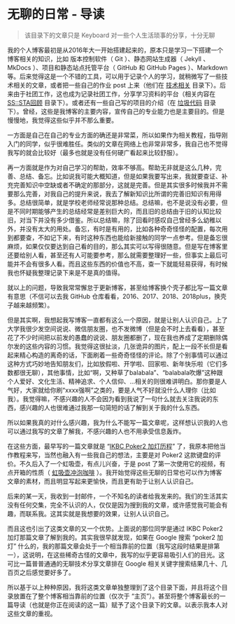 # 无聊的日常 - 导读

> 该目录下的文章只是 Keyboard 对一些个人生活琐事的分享，十分无聊

我的个人博客最初是从2016年大一开始搭建起来的，原本只是学习一下搭建一个博客相关的知识，比如 版本控制软件（ Git ）、静态网站生成器（ Jekyll 、 MkDocs ）、项目和静态站点托管平台（ GitHub 和 GitHub Pages ）、Markdown 等。后来觉得这是一个不错的工具，可以用于记录个人的学习，就稍微写了一些技术相关的文章，或者把一些自己的作业 post 上来（他们在 [技术相关](../professional/index.md) 目录下）。后来由于社团工作，这也成为记录社团工作，分享学习资料的平台（相关内容在 [SS::STA回顾](../sssta/index.md) 目录下）。或者还有一些自己写的项目的介绍（在 [垃圾代码](../projects/index.md) 目录下）。曾经，这些是我博客的主要内容，宣传自己的专业能力也是主要目的。但是慢慢地，我觉得这些似乎并不那么重要。

一方面是自己在自己的专业方面的确还是非常菜，所以如果作为相关教程，指导刚入门的同学，似乎很难胜任。类似的文章在网络上也非常非常多，我自己也不觉得我写的就会比较好（最多也就是没有任何硬广看起来比较舒服）。

再一方面就是作为对自己学习的帮助，效率不够高。帮助无非就是这么几种，完善、总结、备忘。比如说我可能大概知道，但是如果我要写出来，我就要查证、补充完善知识中空缺或者不确定的那部分，这就是完善。但是其实很多时候我并不需要那么完善，对我自己的提升来说，我去了解新知识比所谓的完善旧知识有用得多。总结很简单，就是学校老师经常说那种总结。总结嘛，也不是说没有必要，但是不同时期能够产生的总结经常是差别巨大的，而且旧的总结由于旧的认知比较旧，对当下并没有多少借鉴。所以总结嘛，除了回看时感叹自己曾经多么幼稚以外，并没有太大的用处。备忘，有时是有用的，比如各种奇奇怪怪的配置，每次用到都要查，不如记下来，有时这种东西也能给新接触的同学一点参考。但是备忘很麻烦，如果仅仅要达到自己看的目的，那么其实可以写得很随意。但是写在博客里还要给别人看，甚至还有人可能要参考，那么就需要整理好一些，但事实上最后可能并不会有很多人看。而且这些东西的价值也不高，查一下就能轻易获得，有时候我也怀疑我整理记录下来是不是真的值得。

就以上的问题，导致我常常懈怠于更新博客，甚至给博客换个壳子都比写一篇文章有意思（不信可以去我 GitHub 仓库看看，2016、2017、2018、2018plus，换壳子越来越频繁）。

但是其实啊，我想起我写博客一直都有这么一个原因，就是让别人认识自己。上了大学我很少发空间说说、微信朋友圈，也不发微博（但是会不时上去看看），甚至花了不少时间把以前发的愚蠢的说说、朋友圈都删了，现在我也养成了定期删除偶尔发的这些内容的习惯。我觉得这很扯淡，几张诡异的图片，配上一段不长但是看起来精心构造的离奇的话，下面刷着一些奇奇怪怪的评论。除了个别事情可以通过这种方式巧妙地告知朋友们，比如放假啦、开学啦、回家啦、新年快乐啦（它们多数都很无聊），其他事情，比如“啊，又种草了balabala”、“balabala吹爆”这种跟个人爱好、文化生活、精神追求、个人信仰、...相关的则很难讲明白。那你要是人气好，大家就给你刷“xxxx强啊”之类的，要是人气不好就没什么人理你（比如我）。我觉得嘛，不感兴趣的人不会因为看到我说了一句什么就去关注我说的东西，感兴趣的人也很难通过我那一句简短的话了解到关于我的什么东西。

所以如果我真的对什么感兴趣，我为什么不能写一篇文章呢，这样想认识我的人也可以通过我写的文章了解我，不感兴趣的人也不用承受信息轰炸。

在这些方面，最早写的一篇文章就是 “[IKBC Poker2 加灯历程](2018-01-20-lighted-poker2.md)” 了，我原本把他当作教程来写，当然也融入有一些我自己的想法，主要是对 Poker2 这款键盘的评价。不久后入了一个虹吸壶，有点儿兴奋，于是 post 了第一次使用它的视频，有点开箱的性质（ [虹吸壶冲泡咖啡](2018-03-03-siphon.md) ）。我开始觉得这些无聊的日常也可以作为博客文章的素材，而且明显写起来更愉快，而且更有助于让别人认识自己。

后来的某一天，我收到一封邮件，一个不知名的读者给我发来的。我们的生活其实没有任何交集，完全不认识的人，仅仅是因为搜到我的文章，或许感觉我可能会有趣，而联系我。这其实就是我想要的效果，让别人认识自己。

而且这也引出了这类文章的又一个优势。上面说的那位同学是通过 IKBC Poker2 加灯那篇文章了解到我的。其实我很早就发现，如果在 Google 搜索 “poker2 加灯” 什么的，我的那篇文章会处于一个相当靠前的位置（我写这段时结果是排第一），这说明，在这些稀奇古怪的文章中，我写的似乎更容易吸引人们的目光。这可比一篇普普通通的无聊技术分享文章排在 Google 相关关键字搜索结果几十、几百页之后感觉要好多了。

所以基于以上种种原因，我将这类文章单独整理到了这个目录下面，并且将这个目录放置在了整个博客相当靠前的位置（仅次于 “主页”）。甚至将整个博客最长的一篇导读（也就是你正在阅读的这一篇）赋予了这个目录下的文章。以表示我本人对这些文章的重视。
